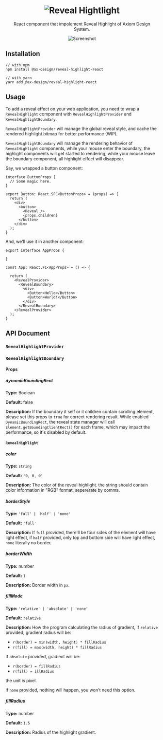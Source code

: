 <h1 align="center">
  <img src="https://raw.githubusercontent.com/ax-design/reveal-highlight-react/master/docs/logo.png" alt="Reveal Hightlight">
</h1>

<p align="center">
  React component that impolement Reveal Highlight of Axiom Design System.
</p>

<p align="center">
  <img src="https://raw.githubusercontent.com/ax-design/reveal-highlight-react/master/docs/screen-record.gif" alt="Screenshot">
</p>

## Installation

```
// with npm
npm install @ax-design/reveal-highlight-react

// with yarn
yarn add @ax-design/reveal-highlight-react
```

## Usage

To add a reveal effect on your web application, you need to wrap a `RevealHighlight` component with `RevealHighlightProvider` and `RevealHighlightBoundary`.

`RevealHighlightProvider` will manage the global reveal style, and cache the rendered highlight bitmap for better performance (WIP).

`RevealHighlightBoundary` will manage the rendering behavior of `RevealHighlight` components, while your mouse enter the boundary, the highlight components will get started to rendering, while your mouse leave the boundary component, all highlight effect will disappear.

Say, we wrapped a button component:

```
interface ButtonProps {
  // Some magic here.
}

export Button: React.SFC<ButtonProps> = (props) => {
  return (
    <div>
      <button>
        <Reveal />
        {props.children}
      </button>
    </div>
  );
}
```

And, we'll use it in another component:

```
export interface AppProps {

}

const App: React.FC<AppProps> = () => {

  return (
    <RevealProvider>
      <RevealBoundary>
        <div>
          <Button>Hello</Button>
          <Button>World!</Button>
        </div>
      </RevealBoundary>
    </RevealProvider>
  );
}
```

## API Document

### `RevealHighlightProvider`

### `RevealHighlightBoundary`

#### Props

##### dynamicBoundingRect

**Type:** Boolean

**Default:** false

**Description:** If the boundary it self or it children contain scrolling element, please set this props to `true` for correct rendering result. While enabled `DynamicBoundingRect`, the reveal state manager will call `Element.getBoundingClientRect()` for each frame, which may impact the performance, so it's disabled by default.

#### `RevealHighlight`

##### color

**Type:** `string`

**Default:** `'0, 0, 0'`

**Description:**  The color of the reveal highlight. the string should contain color information in "RGB" format, sepererate by comma.

##### borderStyle

**Type:** `'full' | 'half' | 'none'`

**Default:** `'full'`

**Description:**  If `full` provided, there'll be four sides of the element will have light effect, if `half` provided, only top and bottom side will have light effect, `none` literally no border.

##### borderWidth

**Type:** number

**Default:** `1`

**Description:**  Border width in `px`.

##### fillMode

**Type:** `'relative' | 'absolute' | 'none'`

**Default:** `relative`

**Description:**  How the program calculating the radius of gradient, if `relative` provided, gradient radius will be:

* `r(border) = min(width, height) * fillRadius`
* `r(fill) = max(width, height) * fillRadius`

If `absolute` provided, gradient will be:

* `r(border) = fillRadius`
* `r(fill) = illRadius`

the unit is pixel.

If `none` provided, nothing will happen, you won't need this option.

##### fillRadius

**Type:** number

**Default:** `1.5`

**Description:**  Radius of the highlight gradient.
